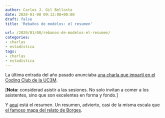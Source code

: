 ```yaml
---
author: Carlos J. Gil Bellosta
date: 2020-01-08 09:13:00+00:00
draft: false
title: 'Rebaños de modelos: el resumen'

url: /2020/01/08/rebanos-de-modelos-el-resumen/
categories:
- charlas
- estadística
tags:
- charlas
- estadística
---
```


La última entrada del año pasado anunciaba [una charla que impartí en el Coding Club de la UC3M](https://www.datanalytics.com/2019/12/16/charla-en-el-codingclub-de-la-uc3m-este-martes/).

[**Nota:** considerad asistir a las sesiones. No solo invitan a comer a los asistentes, sino que son excelentes en forma y fondo.]

Y [aquí](https://codingclubuc3m.rbind.io/post/2019-12-17/) está el resumen. Un resumen, advierto, casi de la misma escala que [el famoso mapa del relato de Borges](https://es.wikipedia.org/wiki/Del_rigor_en_la_ciencia).